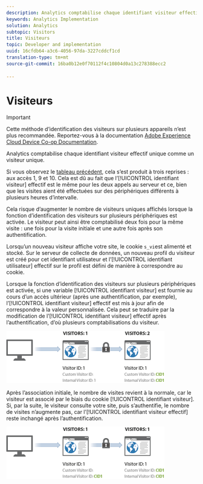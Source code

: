```yaml
---
description: Analytics comptabilise chaque identifiant visiteur effectif unique comme un visiteur unique.
keywords: Analytics Implementation
solution: Analytics
subtopic: Visitors
title: Visiteurs
topic: Developer and implementation
uuid: 16cfdb64-a3c6-4056-97da-3227cddcf1cd
translation-type: tm+mt
source-git-commit: 16ba0b12e0f70112f4c10804d0a13c278388ecc2

---
```



# Visiteurs

>[!IMPORTANT]
>
>Cette méthode d’identification des visiteurs sur plusieurs appareils n’est plus recommandée. Reportez-vous à la documentation [Adobe Experience Cloud Device Co-op Documentation](https://marketing.adobe.com/resources/help/en_US/mcdc/).

Analytics comptabilise chaque identifiant visiteur effectif unique comme un visiteur unique.

Si vous observez le [tableau précédent](/help/implement/js-implementation/xdevice-visid/visit-example.md), cela s’est produit à trois reprises : aux accès 1, 9 et 10. Cela est dû au fait que l’[!UICONTROL identifiant visiteur] effectif est le même pour les deux appels au serveur et ce, bien que les visites aient été effectuées sur des périphériques différents à plusieurs heures d’intervalle.

Cela risque d’augmenter le nombre de visiteurs uniques affichés lorsque la fonction d’identification des visiteurs sur plusieurs périphériques est activée. Le visiteur peut ainsi être comptabilisé deux fois pour la même visite : une fois pour la visite initiale et une autre fois après son authentification.

Lorsqu’un nouveau visiteur affiche votre site, le cookie `s_vi`est alimenté et stocké. Sur le serveur de collecte de données, un nouveau profil du visiteur est créé pour cet identifiant utilisateur et l’[!UICONTROL identifiant utilisateur] effectif sur le profil est défini de manière à correspondre au cookie.

Lorsque la fonction d’identification des visiteurs sur plusieurs périphériques est activée, si une variable [!UICONTROL identifiant visiteur] est fournie au cours d’un accès ultérieur (après une authentification, par exemple), l’[!UICONTROL identifiant visiteur] effectif est mis à jour afin de correspondre à la valeur personnalisée. Cela peut se traduire par la modification de l’[!UICONTROL identifiant visiteur] effectif après l’authentification, d’où plusieurs comptabilisations du visiteur.

![](assets/visitors.png)

Après l’association initiale, le nombre de visites revient à la normale, car le visiteur est associé par le biais du cookie [!UICONTROL identifiant visiteur]. Si, par la suite, le visiteur consulte votre site, puis s’authentifie, le nombre de visites n’augmente pas, car l’[!UICONTROL identifiant visiteur effectif] reste inchangé après l’authentification.

![](assets/visitors_2.png)

